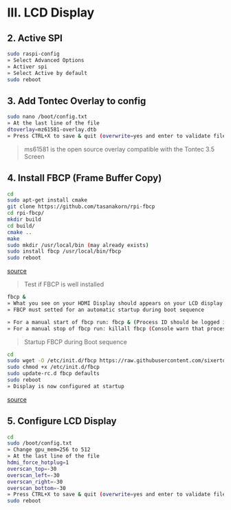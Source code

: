 # III. LCD Display

## 2. Active SPI

```bash
sudo raspi-config
» Select Advanced Options
» Activer spi
» Select Active by default
sudo reboot
```

## 3. Add Tontec Overlay to config

```bash
sudo nano /boot/config.txt
» At the last line of the file
dtoverlay=mz61581-overlay.dtb
» Press CTRL+X to save & quit (overwrite=yes and enter to validate filename)
```

> ms61581 is the open source overlay compatible with the Tontec 3.5 Screen

## 4. Install FBCP (Frame Buffer Copy)

```bash
cd
sudo apt-get install cmake
git clone https://github.com/tasanakorn/rpi-fbcp
cd rpi-fbcp/
mkdir build
cd build/
cmake ..
make
sudo mkdir /usr/local/bin (may already exists)
sudo install fbcp /usr/local/bin/fbcp
sudo reboot
```

[source](https://github.com/notro/fbtft/wiki/Framebuffer-use#framebuffer-mirroring)

> Test if FBCP is well installed

```bash
fbcp &
» What you see on your HDMI Display should appears on your LCD display
» FBCP must setted for an automatic startup during boot sequence

» For a manual start of fbcp run: fbcp & (Process ID should be logged in console)
» For a manual stop of fbcp run: killall fbcp (Console warn that process has been completed)
```

> Startup FBCP during Boot sequence

```bash
cd
sudo wget -O /etc/init.d/fbcp https://raw.githubusercontent.com/sixertoy/retrobox/master/files/fbcp
sudo chmod +x /etc/init.d/fbcp
sudo update-rc.d fbcp defaults
sudo reboot
» Display is now configured at startup
```

[source](https://github.com/watterott/RPi-Display/blob/master/docu/FAQ.md)

## 5. Configure LCD Display

```bash
cd
sudo /boot/config.txt
» Change gpu_mem=256 to 512
» At the last line of the file
hdmi_force_hotplug=1
overscan_top=-30
overscan_left=-30
overscan_right=-30
overscan_bottom=-30
» Press CTRL+X to save & quit (overwrite=yes and enter to validate filename)
sudo reboot
```
